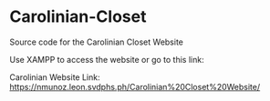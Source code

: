 # Carolinian-Closet
Source code for the Carolinian Closet Website

Use XAMPP to access the website or go to this link:

Carolinian Website Link: https://nmunoz.leon.svdphs.ph/Carolinian%20Closet%20Website/
